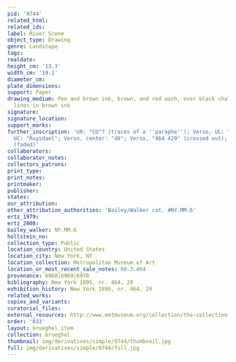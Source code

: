 ```yaml
---
pid: '9744'
related_html: 
related_ids: 
label: River Scene
object_type: Drawing
genre: Landscape
tags: 
realdate: 
height_cm: '13.3'
width_cm: '19.1'
diameter_cm: 
plate_dimensions: 
support: Paper
drawing_medium: Pen and brown ink, brown, and red wash, over black chalk; framing
  lines in brown ink
signature: 
signature_location: 
support_marks: 
further_inscription: 'UR: "CD"? (traces of a ''paraphe''); Verso, UL: "464"; Verso,
  UC: "Ruysdael"; Verso, center: "40"; Verso, "464 429" (crossed out); Verso, "4"
  (faded)'
collaborators: 
collaborator_notes: 
collectors_patrons: 
print_type: 
print_notes: 
printmaker: 
publisher: 
states: 
our_attribution: 
other_attribution_authorities: 'Bailey/Walker cat. #NY.MM.6'
ertz_1979: 
ertz_2008: 
bailey_walker: NY.MM.6
hollstein_no: 
collection_type: Public
location_country: United States
location_city: New York, NY
location_collection: Metropolitan Museum of Art
location_or_most_recent_sale_notes: 80.3.464
provenance: 6968|6969|6970
bibliography: New York 1895, nr. 464, 29
exhibition_history: New York 1895, nr. 464, 29
related_works: 
copies_and_variants: 
curatorial_files: 
external_resources: http://www.metmuseum.org/collection/the-collection-online/search/335117
order: '033'
layout: brueghel_item
collection: brueghel
thumbnail: img/derivatives/simple/9744/thumbnail.jpg
full: img/derivatives/simple/9744/full.jpg
---
```

